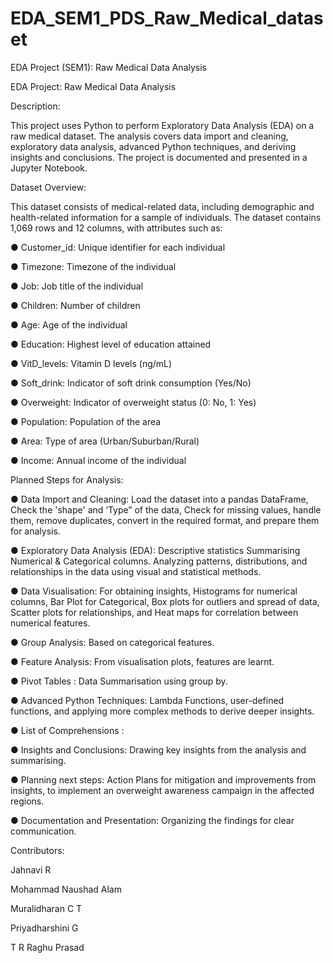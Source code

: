 # EDA_SEM1_PDS_Raw_Medical_dataset
EDA Project (SEM1): Raw Medical Data Analysis

EDA Project: Raw Medical Data Analysis

Description:

This project uses Python to perform Exploratory Data Analysis (EDA) on a raw medical dataset. The analysis covers data import and cleaning, exploratory data analysis, advanced Python techniques, and deriving insights and conclusions. The project is documented and presented in a Jupyter Notebook.

Dataset Overview:

This dataset consists of medical-related data, including demographic and health-related information for a sample of individuals. The dataset contains 1,069 rows and 12 columns, with attributes such as:

●	Customer_id: Unique identifier for each individual

●	Timezone: Timezone of the individual

●	Job: Job title of the individual

●	Children: Number of children

●	Age: Age of the individual

●	Education: Highest level of education attained

●	VitD_levels: Vitamin D levels (ng/mL)

●	Soft_drink: Indicator of soft drink consumption (Yes/No)

●	Overweight: Indicator of overweight status (0: No, 1: Yes)

●	Population: Population of the area

●	Area: Type of area (Urban/Suburban/Rural)

●	Income: Annual income of the individual

Planned Steps for Analysis:

●	Data Import and Cleaning: Load the dataset into a pandas DataFrame, Check the 'shape' and ‘Type” of the data, Check for missing values, handle them, remove duplicates, convert in the required format, and prepare them for analysis.

●	Exploratory Data Analysis (EDA): Descriptive statistics Summarising Numerical & Categorical columns. Analyzing patterns, distributions, and relationships in the data using visual and statistical methods.

●	Data Visualisation: For obtaining insights, Histograms for numerical columns, Bar Plot for Categorical, Box plots for outliers and spread of data, Scatter plots for relationships, and Heat maps for correlation between numerical features.

●	Group Analysis:  Based on categorical features.

●	Feature Analysis: From visualisation plots, features are learnt.

●	Pivot Tables : Data Summarisation using group by.

●	Advanced Python Techniques: Lambda Functions, user-defined functions, and applying more complex methods to derive deeper insights.

●	List of Comprehensions :

●	Insights and Conclusions: Drawing key insights from the analysis and summarising.

●	Planning next steps: Action Plans for mitigation and improvements from insights, to implement an overweight awareness campaign in the affected regions.

●	Documentation and Presentation: Organizing the findings for clear communication.

 
Contributors:

Jahnavi R       	

Mohammad Naushad Alam

Muralidharan C T

Priyadharshini G

T R Raghu Prasad

 

